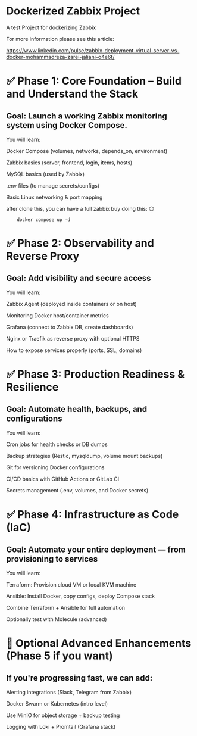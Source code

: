 # Dockerized Zabbix Project
A test Project for dockerizing Zabbix

For more information please see this article:

  https://www.linkedin.com/pulse/zabbix-deployment-virtual-server-vs-docker-mohammadreza-zarei-jaliani-o4e6f/


# ✅ Phase 1: Core Foundation – Build and Understand the Stack
## Goal: Launch a working Zabbix monitoring system using Docker Compose.

You will learn:

Docker Compose (volumes, networks, depends_on, environment)

Zabbix basics (server, frontend, login, items, hosts)

MySQL basics (used by Zabbix)

.env files (to manage secrets/configs)

Basic Linux networking & port mapping

after clone this, you can have a full zabbix buy doing this: 😉

        docker compose up -d


# ✅ Phase 2: Observability and Reverse Proxy
## Goal: Add visibility and secure access

You will learn:

Zabbix Agent (deployed inside containers or on host)

Monitoring Docker host/container metrics

Grafana (connect to Zabbix DB, create dashboards)

Nginx or Traefik as reverse proxy with optional HTTPS

How to expose services properly (ports, SSL, domains)

# ✅ Phase 3: Production Readiness & Resilience
## Goal: Automate health, backups, and configurations

You will learn:

Cron jobs for health checks or DB dumps

Backup strategies (Restic, mysqldump, volume mount backups)

Git for versioning Docker configurations

CI/CD basics with GitHub Actions or GitLab CI

Secrets management (.env, volumes, and Docker secrets)

# ✅ Phase 4: Infrastructure as Code (IaC)
## Goal: Automate your entire deployment — from provisioning to services

You will learn:

Terraform: Provision cloud VM or local KVM machine

Ansible: Install Docker, copy configs, deploy Compose stack

Combine Terraform + Ansible for full automation

Optionally test with Molecule (advanced)

# 🧠 Optional Advanced Enhancements (Phase 5 if you want)
## If you're progressing fast, we can add:

Alerting integrations (Slack, Telegram from Zabbix)

Docker Swarm or Kubernetes (intro level)

Use MinIO for object storage + backup testing

Logging with Loki + Promtail (Grafana stack)

